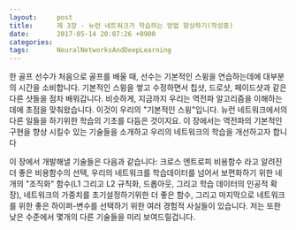 ```yaml
---
layout:     post
title:      제 3장 - 뉴런 네트워크가 학습하는 방법 향상하기(작성중)
date:       2017-05-14 20:07:26 +0900
categories: 
tags:       NeuralNetworksAndDeepLearning
---
```

한 골프 선수가 처음으로 골프를 배울 때, 선수는 기본적인 스윙을 연습하는데에 대부분의 시간을 소비합니다. 기본적인 스윙을 쌓고 수정하면서 칩샷, 드로샷, 페이드샷과 같은 다른 샷들을 점차 배워갑니다. 비슷하게, 지금까지 우리는 역전파 알고리즘을 이해하는데에 초점을 맞춰왔습니다. 이것이 우리의 "기본적인 스윙"입니다. 뉴런 네트워크에서의 다른 일들을 하기위한 학습의 기초를 다듬은 것이지요. 이 장에서는 역전파의 기본적인 구현을 향상 시킬수 있는 기술들을 소개하고 우리의 네트워크의 학습을 개선하고자 합니다

<!-- more -->

이 장에서 개발해낼 기술들은 다음과 같습니다: 크로스 엔트로피 비용함수 라고 알려진 더 좋은 비용함수의 선택, 우리의 네트워크를 학습데이터를 넘어서 보편화하기 위한 네개의 "조직화" 함수(L1 그리고 L2 규칙화, 드롭아웃, 그리고 학습 데이터의 인공적 확장), 네트워크의 가중치를 초기설정하기위한 더 좋은 함수, 그리고 마지막으로 네트워크를 위한 좋은 하이퍼-변수를 선택하기 위한 여러 경험적 사실들이 있습니다. 저는 또한 낮은 수준에서 몇개의 다른 기술들을 미리 보여드릴겁니다.
